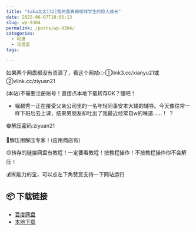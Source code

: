 ```yaml
---
title: "Saka太太[32]我的童真橄榄球学生的惊人成长"
date: 2025-06-07T18:05:13
slug: wp-9304
permalink: /posts/wp-9304/
categories:
  - 动漫
  - 动漫盖
tags:

---
```


如果两个网盘都没有资源了，看这个网站👉①link3.cc/xianyu21或②vlink.cc/ziyuan21

(本站)不需要注册账号！直接点本地下载转存OK？懂吧！

*   堀越秀一正在接受父亲公司里的一名年轻同事安本大辅的辅导。今天像往常一样下班后去上课，结果男朋友却吐出了我最近经常自w的味道……！ ？

🟢解压密码:ziyuan21

🔵解压用解压专家！(应用商店有)

🟡转存的链接网盘有教程！一定要看教程！按教程操作！不按教程操作你不会解压！

💰🈶能力的宝，可以点左下角赞赏支持一下网站运行

## 📦 下载链接
- [百度网盘](https://blziyuan21.com/pay-download/9304?key=5e67d7bfb8&down_id=0)
- [本地下载](https://blziyuan21.com/pay-download/9304?key=5e67d7bfb8&down_id=1)

